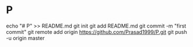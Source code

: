 # P
echo "# P" >> README.md
git init
git add README.md
git commit -m "first commit"
git remote add origin https://github.com/Prasad1999/P.git
git push -u origin master
